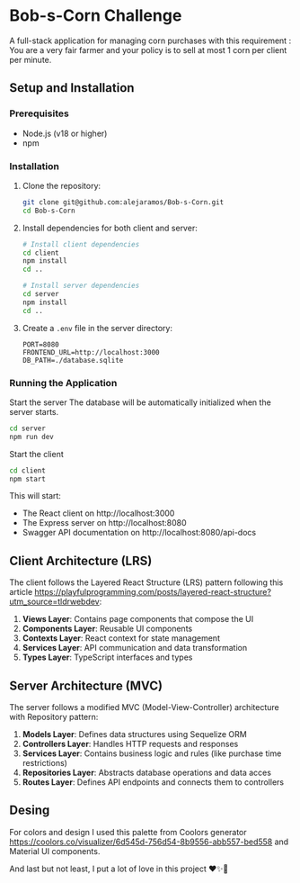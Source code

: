 # Bob-s-Corn Challenge

A full-stack application for managing corn purchases with this requirement :
You are a very fair farmer and your policy is to sell at most 1 corn per client per minute.

## Setup and Installation

### Prerequisites
- Node.js (v18 or higher)
- npm

### Installation

1. Clone the repository:
   ```bash
   git clone git@github.com:alejaramos/Bob-s-Corn.git
   cd Bob-s-Corn
   ```

2. Install dependencies for both client and server:
   ```bash
   # Install client dependencies
   cd client
   npm install
   cd ..

   # Install server dependencies
   cd server
   npm install
   cd ..
   ```

3. Create a `.env` file in the server directory:
   ```
   PORT=8080
   FRONTEND_URL=http://localhost:3000
   DB_PATH=./database.sqlite
   ```

### Running the Application

Start the server
The database will be automatically initialized when the server starts.


```bash
cd server
npm run dev
```

Start the client

```bash
cd client
npm start
```

This will start:
- The React client on http://localhost:3000
- The Express server on http://localhost:8080
- Swagger API documentation on http://localhost:8080/api-docs

## Client Architecture (LRS)

The client follows the Layered React Structure (LRS) pattern following this article https://playfulprogramming.com/posts/layered-react-structure?utm_source=tldrwebdev:

1. **Views Layer**: Contains page components that compose the UI
2. **Components Layer**: Reusable UI components
3. **Contexts Layer**: React context for state management
4. **Services Layer**: API communication and data transformation
5. **Types Layer**: TypeScript interfaces and types

## Server Architecture (MVC)

The server follows a modified MVC (Model-View-Controller) architecture with Repository pattern:

1. **Models Layer**: Defines data structures using Sequelize ORM
2. **Controllers Layer**: Handles HTTP requests and responses
3. **Services Layer**: Contains business logic and rules (like purchase time restrictions)
4. **Repositories Layer**: Abstracts database operations and data acces
5. **Routes Layer**: Defines API endpoints and connects them to controllers

## Desing

For colors and design I used this palette from Coolors generator https://coolors.co/visualizer/6d545d-756d54-8b9556-abb557-bed558 and Material UI components.

And last but not least, I put a lot of love in this project ❤️✨💫
